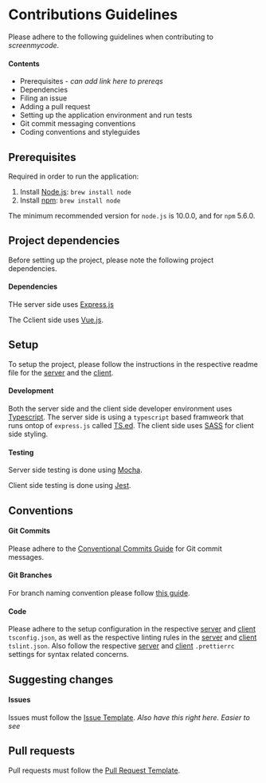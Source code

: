 # Contributions Guidelines
Please adhere to the following guidelines when contributing to *screenmycode*.

#### Contents 

* Prerequisites - *can add link here to prereqs*
* Dependencies 
* Filing an issue
* Adding a pull request
* Setting up the application environment and run tests
* Git commit messaging conventions
* Coding conventions and styleguides

## Prerequisites
Required in order to run the application:
 1. Install [Node.js](https://nodejs.org/en/): `brew install node`
 2. Install [npm](https://www.npmjs.com/): `brew install node`
 
The minimum recommended version for `node.js` is 10.0.0, and for `npm` 5.6.0.

## Project dependencies
Before setting up the project, please note the following project dependencies. 

#### Dependencies
THe server side uses [Express.js](https://expressjs.com/)

The Cclient side uses [Vue.js](https://vuejs.org/).

## Setup
To setup the project, please follow the instructions in the respective readme file for the [server](https://github.com/JazzBrotha/screenmycode/blob/master/server/README.md) and the [client](https://github.com/JazzBrotha/screenmycode/blob/master/client/README.md).

#### Development
Both the server side and the client side developer environment uses [Typescript](https://www.typescriptlang.org/). The server side is using a `typescript` based framweork that runs ontop of `express.js` called [TS.ed](http://tsed.io/). The client side uses [SASS](https://sass-lang.com/) for client side styling. 

#### Testing 
Server side testing is done using [Mocha](https://mochajs.org/).

Client side testing is done using [Jest](https://jestjs.io/).

## Conventions

#### Git Commits
Please adhere to the [Conventional Commits Guide](https://www.conventionalcommits.org/en/v1.0.0-beta.2/) for Git commit messages. 

#### Git Branches 
For branch naming convention please follow [this guide](https://gist.github.com/revett/88ee5abf5a9a097b4c88).

#### Code
Please adhere to the setup configuration in the respective [server](https://github.com/JazzBrotha/screenmycode/blob/master/server/tsconfig.json) and [client](https://github.com/JazzBrotha/screenmycode/blob/master/client/tsconfig.json) `tsconfig.json`, as well as the respective linting rules in the [server](https://github.com/JazzBrotha/screenmycode/blob/master/server/tslint.json) and [client](https://github.com/JazzBrotha/screenmycode/blob/master/client/tslint.json) `tslint.json`. Also follow the respective [server](https://github.com/JazzBrotha/screenmycode/blob/master/server/.prettierrc) and [client](https://github.com/JazzBrotha/screenmycode/blob/master/client/.prettierrc) `.prettierrc` settings for syntax related concerns.

## Suggesting changes

#### Issues
Issues must follow the [Issue Template](ISSUE_TEMPLATE.md). *Also have this right here. Easier to see*

## Pull requests
Pull requests must follow the [Pull Request Template](PULL_REQUEST_TEMPLATE.md).

